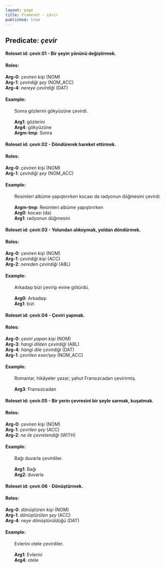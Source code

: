 ```yaml
---
layout: page
title: Frameset - çevir
published: true
---
```

<h2>Predicate: <i>çevir</i></h2>
<h4>Roleset id: çevir.01 - Bir şeyin yönünü değiştirmek.<br>
<h4>Roles:</h4>
<b>Arg-0</b>: <i>çeviren kişi</i>  (NOM) <br>
<b>Arg-1</b>: <i>çevirdiği şey</i>  (NOM_ACC) <br>
<b>Arg-4</b>: <i>nereye çevirdiği</i>  (DAT) <br>
<h4>Example:</h4>
&emsp;&emsp;Sonra gözlerini gökyüzüne çevirdi.<br><br>
&emsp;&emsp;<b>Arg1</b>:  gözlerini<br>
&emsp;&emsp;<b>Arg4</b>:  gökyüzüne<br>
&emsp;&emsp;<b>Argm-tmp</b>:  Sonra<br>

<h4>Roleset id: çevir.02 - Döndürerek hareket ettirmek.<br>
<h4>Roles:</h4>
<b>Arg-0</b>: <i>çeviren kişi</i>  (NOM) <br>
<b>Arg-1</b>: <i>çevirdiği şey</i>  (NOM_ACC) <br>
<h4>Example:</h4>
&emsp;&emsp;Resimleri albüme yapıştırırken kocası da radyonun düğmesini çevirdi.<br><br>
&emsp;&emsp;<b>Argm-tmp</b>:  Resimleri albüme yapıştırırken<br>
&emsp;&emsp;<b>Arg0</b>:  kocası (da)<br>
&emsp;&emsp;<b>Arg1</b>:  radyonun düğmesini<br>

<h4>Roleset id: çevir.03 - Yolundan alıkoymak, yoldan döndürmek.<br>
<h4>Roles:</h4>
<b>Arg-0</b>: <i>çeviren kişi</i>  (NOM) <br>
<b>Arg-1</b>: <i>çevirdiği kişi</i>  (ACC) <br>
<b>Arg-2</b>: <i>nereden çevirdiği</i>  (ABL) <br>
<h4>Example:</h4>
&emsp;&emsp;Arkadaşı bizi çevirip evine götürdü.<br><br>
&emsp;&emsp;<b>Arg0</b>:  Arkadaşı<br>
&emsp;&emsp;<b>Arg1</b>:  bizi<br>

<h4>Roleset id: çevir.04 - Çeviri yapmak.<br>
<h4>Roles:</h4>
<b>Arg-0</b>: <i>çeviri yapan kişi</i>  (NOM) <br>
<b>Arg-3</b>: <i>hangi dilden çevirdiği</i>  (ABL) <br>
<b>Arg-4</b>: <i>hangi dile çevirdiği</i>  (DAT) <br>
<b>Arg-1</b>: <i>çevrilen eser/şey</i>  (NOM_ACC) <br>
<h4>Example:</h4>
&emsp;&emsp;Romanlar, hikâyeler yazar; yahut Fransızcadan çevirirmiş.<br><br>
&emsp;&emsp;<b>Arg3</b>:  Fransızcadan<br>

<h4>Roleset id: çevir.05 - Bir yerin çevresini bir şeyle sarmak, kuşatmak.<br>
<h4>Roles:</h4>
<b>Arg-0</b>: <i>çeviren kişi</i>  (NOM) <br>
<b>Arg-1</b>: <i>çevrilen şey</i>  (ACC) <br>
<b>Arg-2</b>: <i>ne ile çevrelendiği</i>  (WITH) <br>
<h4>Example:</h4>
&emsp;&emsp;Bağı duvarla çevirdiler.<br><br>
&emsp;&emsp;<b>Arg1</b>:  Bağı<br>
&emsp;&emsp;<b>Arg2</b>:  duvarla<br>

<h4>Roleset id: çevir.06 - Dönüştürmek.<br>
<h4>Roles:</h4>
<b>Arg-0</b>: <i>dönüştüren kişi</i>  (NOM) <br>
<b>Arg-1</b>: <i>dönüştürülen şey</i>  (ACC) <br>
<b>Arg-4</b>: <i>neye dönüştürüldüğü</i>  (DAT) <br>
<h4>Example:</h4>
&emsp;&emsp;Evlerini otele çevirdiler.<br><br>
&emsp;&emsp;<b>Arg1</b>:  Evlerini<br>
&emsp;&emsp;<b>Arg4</b>:  otele<br>


